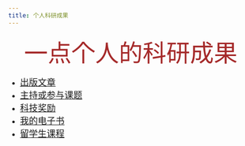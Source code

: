 ```yaml
---
title: 个人科研成果
---
```


   <font color=brown size=10>一点个人的科研成果</font>

- <font size=4.5>[出版文章](article/article)</font>
- <font size=4.5>[主持或参与课题](project)</font>
- <font size=4.5>[科技奖励](award/award)</font>
- <font size=4.5>[我的电子书](book)</font>
- <font size=4.5>[留学生课程](https://shzurology-coure.netlify.app/)</font>
